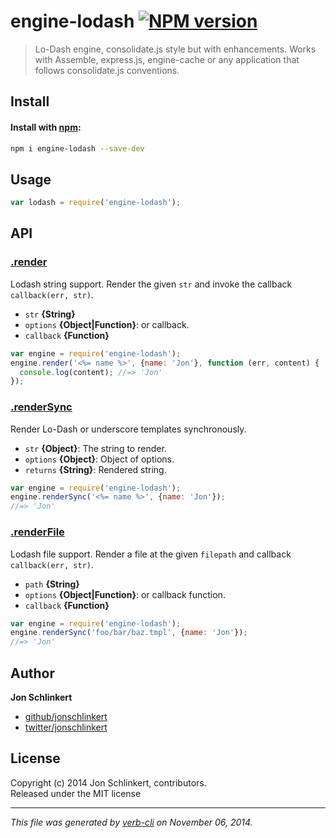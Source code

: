# engine-lodash [![NPM version](https://badge.fury.io/js/engine-lodash.png)](http://badge.fury.io/js/engine-lodash)

> Lo-Dash engine, consolidate.js style but with enhancements. Works with Assemble, express.js, engine-cache or any application that follows consolidate.js conventions.

## Install
#### Install with [npm](npmjs.org):

```bash
npm i engine-lodash --save-dev
```

## Usage

```js
var lodash = require('engine-lodash');
```

## API
### [.render](index.js#L40)

Lodash string support. Render the given `str` and invoke the callback `callback(err, str)`.

* `str` **{String}**    
* `options` **{Object|Function}**: or callback.    
* `callback` **{Function}**    

```js
var engine = require('engine-lodash');
engine.render('<%= name %>', {name: 'Jon'}, function (err, content) {
  console.log(content); //=> 'Jon'
});
```

### [.renderSync](index.js#L114)

Render Lo-Dash or underscore templates synchronously.

* `str` **{Object}**: The string to render.    
* `options` **{Object}**: Object of options.    
* `returns` **{String}**: Rendered string.  

```js
var engine = require('engine-lodash');
engine.renderSync('<%= name %>', {name: 'Jon'});
//=> 'Jon'
```

### [.renderFile](index.js#L165)

Lodash file support. Render a file at the given `filepath` and callback `callback(err, str)`.

* `path` **{String}**    
* `options` **{Object|Function}**: or callback function.    
* `callback` **{Function}**    

```js
var engine = require('engine-lodash');
engine.renderSync('foo/bar/baz.tmpl', {name: 'Jon'});
//=> 'Jon'
```

## Author

**Jon Schlinkert**
 
+ [github/jonschlinkert](https://github.com/jonschlinkert)
+ [twitter/jonschlinkert](http://twitter.com/jonschlinkert) 

## License
Copyright (c) 2014 Jon Schlinkert, contributors.  
Released under the MIT license

***

_This file was generated by [verb-cli](https://github.com/assemble/verb-cli) on November 06, 2014._


[delims]: https://github.com/jonschlinkert/delims "template delimiters"